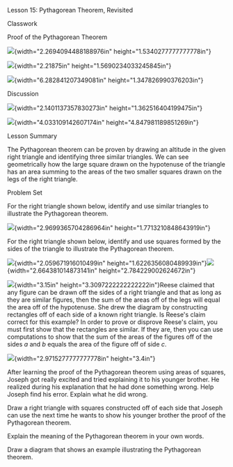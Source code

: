 Lesson 15: Pythagorean Theorem, Revisited

Classwork

Proof of the Pythagorean Theorem

![](.\grade8lessonsmd\media/media/image1.png){width="2.2694094488188976in"
height="1.5340277777777778in"}

![](.\grade8lessonsmd\media/media/image2.png){width="2.21875in"
height="1.5690234033245845in"}

![](.\grade8lessonsmd\media/media/image3.png){width="6.282841207349081in"
height="1.347826990376203in"}

Discussion

![](.\grade8lessonsmd\media/media/image4.png){width="2.1401137357830273in"
height="1.362516404199475in"}

![](.\grade8lessonsmd\media/media/image5.png){width="4.033109142607174in"
height="4.847981189851269in"}

Lesson Summary

The Pythagorean theorem can be proven by drawing an altitude in the
given right triangle and identifying three similar triangles. We can see
geometrically how the large square drawn on the hypotenuse of the
triangle has an area summing to the areas of the two smaller squares
drawn on the legs of the right triangle.

Problem Set

For the right triangle shown below, identify and use similar triangles
to illustrate the Pythagorean theorem.

![](.\grade8lessonsmd\media/media/image6.png){width="2.9699365704286964in"
height="1.7713210848643919in"}

For the right triangle shown below, identify and use squares formed by
the sides of the triangle to illustrate the Pythagorean theorem.

![](.\grade8lessonsmd\media/media/image7.png){width="2.059671916010499in"
height="1.6226356080489939in"}![](.\grade8lessonsmd\media/media/image8.png){width="2.664381014873141in"
height="2.784229002624672in"}

![](.\grade8lessonsmd\media/media/image9.png){width="3.15in"
height="3.3097222222222222in"}Reese claimed that any figure can be drawn
off the sides of a right triangle and that as long as they are similar
figures, then the sum of the areas off of the legs will equal the area
off of the hypotenuse. She drew the diagram by constructing rectangles
off of each side of a known right triangle. Is Reese's claim correct for
this example? In order to prove or disprove Reese's claim, you must
first show that the rectangles are similar. If they are, then you can
use computations to show that the sum of the areas of the figures off of
the sides $a$ and $b$ equals the area of the figure off of side $c.$

![](.\grade8lessonsmd\media/media/image10.png){width="2.9715277777777778in"
height="3.4in"}

After learning the proof of the Pythagorean theorem using areas of
squares, Joseph got really excited and tried explaining it to his
younger brother. He realized during his explanation that he had done
something wrong. Help Joseph find his error. Explain what he did wrong.

Draw a right triangle with squares constructed off of each side that
Joseph can use the next time he wants to show his younger brother the
proof of the Pythagorean theorem.

Explain the meaning of the Pythagorean theorem in your own words.

Draw a diagram that shows an example illustrating the Pythagorean
theorem.
